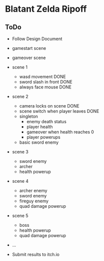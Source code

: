 # Blatant Zelda Ripoff

## ToDo
- Follow Design Document
- gamestart scene
- gameover scene
- scene 1
  - wasd movement                       DONE
  - sword slash in front                DONE
  - always face mouse                   DONE
- scene 2
  - camera locks on scene               DONE
  - scene switch when player leaves     DONE
  - singleton
    - enemy death status
    - player health
    - gameover when health reaches 0
    - player powerups
  - basic sword enemy
- scene 3
  - sword enemy
  - archer
  - health powerup
- scene 4
  - archer enemy
  - sword enemy
  - fireguy enemy
  - quad damage powerup
- scene 5
  - boss
  - health powerup
  - quad damage powerup

- ...
- Submit results to itch.io
